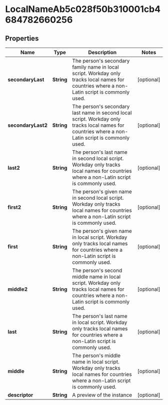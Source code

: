 

# LocalNameAb5c028f50b310001cb4684782660256


## Properties

| Name | Type | Description | Notes |
|------------ | ------------- | ------------- | -------------|
|**secondaryLast** | **String** | The person&#39;s secondary family name in local script.  Workday only tracks local names for countries where a non-Latin script is commonly used. |  [optional] |
|**secondaryLast2** | **String** | The person&#39;s secondary last name in second local script.  Workday only tracks local names for countries where a non-Latin script is commonly used. |  [optional] |
|**last2** | **String** | The person&#39;s last name in second local script.  Workday only tracks local names for countries where a non-Latin script is commonly used. |  [optional] |
|**first2** | **String** | The person&#39;s given name in second local script.  Workday only tracks local names for countries where a non-Latin script is commonly used. |  [optional] |
|**first** | **String** | The person&#39;s given name in local script.  Workday only tracks local names for countries where a non-Latin script is commonly used. |  [optional] |
|**middle2** | **String** | The person&#39;s second middle name in local script.  Workday only tracks local names for countries where a non-Latin script is commonly used. |  [optional] |
|**last** | **String** | The person&#39;s last name in local script.  Workday only tracks local names for countries where a non-Latin script is commonly used. |  [optional] |
|**middle** | **String** | The person&#39;s middle name in local script.  Workday only tracks local names for countries where a non-Latin script is commonly used. |  [optional] |
|**descriptor** | **String** | A preview of the instance |  [optional] |



